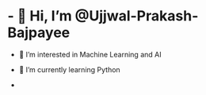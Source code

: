 # - 👋 Hi, I’m @Ujjwal-Prakash-Bajpayee
- 👀 I’m interested in Machine Learning and AI
- 🌱 I’m currently learning Python

- 

<!---
Ujjwal-Bajpayee/Ujjwal-Bajpayee is a ✨ special ✨ repository because its `README.md` (this file) appears on your GitHub profile.
You can click the Preview link to take a look at your changes.
--->
